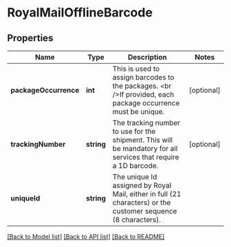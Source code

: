 # RoyalMailOfflineBarcode

## Properties
Name | Type | Description | Notes
------------ | ------------- | ------------- | -------------
**packageOccurrence** | **int** | This is used to assign barcodes to the packages. &lt;br /&gt;If provided, each package occurrence must be unique. | [optional] 
**trackingNumber** | **string** | The tracking number to use for the shipment. This will be mandatory for all services that require a 1D barcode. | [optional] 
**uniqueId** | **string** | The unique Id assigned by Royal Mail, either in full (21 characters) or the customer sequence (8 characters). | 

[[Back to Model list]](../../README.md#documentation-for-models) [[Back to API list]](../../README.md#documentation-for-api-endpoints) [[Back to README]](../../README.md)

